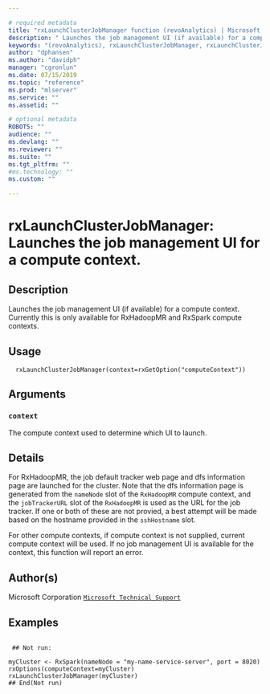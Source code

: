 ```yaml
--- 

# required metadata 
title: "rxLaunchClusterJobManager function (revoAnalytics) | Microsoft Docs" 
description: " Launches the job management UI (if available) for a compute context. Currently this is only available for RxHadoopMR and RxSpark compute contexts. " 
keywords: "(revoAnalytics), rxLaunchClusterJobManager, rxLaunchClusterJobManager,character-method, rxLaunchClusterJobManager,RxHadoopMR-method, IO" 
author: "dphansen"
ms.author: "davidph" 
manager: "cgronlun" 
ms.date: 07/15/2019
ms.topic: "reference" 
ms.prod: "mlserver" 
ms.service: "" 
ms.assetid: "" 

# optional metadata 
ROBOTS: "" 
audience: "" 
ms.devlang: "" 
ms.reviewer: "" 
ms.suite: "" 
ms.tgt_pltfrm: "" 
#ms.technology: "" 
ms.custom: "" 

--- 
```






 # rxLaunchClusterJobManager:  Launches the job management UI for a compute context.  
 ## Description

Launches the job management UI (if available) for a compute context. Currently this is only
available for RxHadoopMR and RxSpark compute contexts.



 ## Usage

```   
  rxLaunchClusterJobManager(context=rxGetOption("computeContext"))

```


 ## Arguments



 ### `context`
 The compute context used to determine which UI to launch. 




 ## Details

For RxHadoopMR, the job default tracker web page and dfs information page are launched for the cluster.  Note that
the dfs information page is generated from the `nameNode` slot of the `RxHadoopMR` compute context, 
and the `jobTrackerURL` slot of the `RxHadoopMR` is used as the URL for the job tracker.  If one or both of these
are not provied, a best attempt will be made based on the hostname provided in the `sshHostname` slot.

For other compute contexts, if compute context is not supplied, current compute context will be used.  If no job management 
UI is available for the context, this function will report an error.


 ## Author(s)

Microsoft Corporation [`Microsoft Technical Support`](https://go.microsoft.com/fwlink/?LinkID=698556&clcid=0x409)



 ## Examples

 ```

  ## Not run:

myCluster <- RxSpark(nameNode = "my-name-service-server", port = 8020)
rxOptions(computeContext=myCluster)
rxLaunchClusterJobManager(myCluster)
 ## End(Not run) 
```


